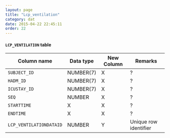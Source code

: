 ```yaml
---
layout: page
title: "Lcp_ventilation"
category: dat
date: 2015-04-22 22:45:11
order: 22
---
```


#### ```LCP_VENTILATION``` table

Column name | Data type | New Column | Remarks
--- | --- | --- | ---
```SUBJECT_ID``` | NUMBER(7) | X | ?
```HADM_ID``` | NUMBER(7) | X | ?
```ICUSTAY_ID``` | NUMBER(7) | X | ?
```SEQ``` | NUMBER | X | ?
```STARTTIME``` | X | X | ?
```ENDTIME``` | X | X | ?
```LCP_VENTILATIONDATAID``` | NUMBER | Y | Unique row identifier